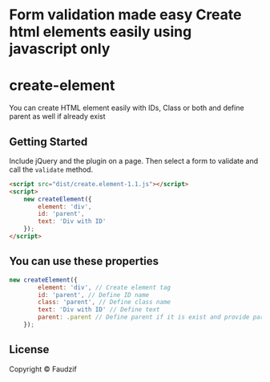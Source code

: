 Form validation made easy Create html elements easily using javascript only
================================

# create-element
You can create HTML element easily with IDs, Class or both and define parent as well if already exist

## Getting Started

Include jQuery and the plugin on a page. Then select a form to validate and call the `validate` method.

```html
<script src="dist/create.element-1.1.js"></script>
<script>
    new createElement({
        element: 'div',
        id: 'parent',
        text: 'Div with ID'
    });
</script>
```

## You can use these properties

``` js
new createElement({
        element: 'div', // Create element tag
        id: 'parent', // Define ID name
        class: 'parent', // Define class name
        text: 'Div with ID' // Define text
        parent: .parent // Define parent if it is exist and provide parent ID or Class with selector name
    });
```

## License
Copyright &copy; Faudzif<br>

